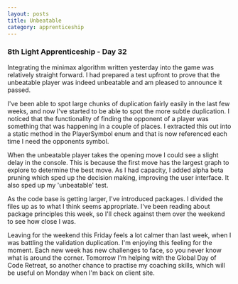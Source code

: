```yaml
---
layout: posts
title: Unbeatable
category: apprenticeship
---
```

### 8th Light Apprenticeship - Day 32

Integrating the minimax algorithm written yesterday into the game was relatively straight forward. I had prepared a test upfront to prove that the unbeatable player was indeed unbeatable and am pleased to announce it passed.

<!--break--> 

I've been able to spot large chunks of duplication fairly easily in the last few weeks, and now I've started to be able to spot the more subtle duplication. I noticed that the functionality of finding the opponent of a player was something that was happening in a couple of places. I extracted this out into a static method in the PlayerSymbol enum and that is now referenced each time I need the opponents symbol.

When the unbeatable player takes the opening move I could see a slight delay in the console. This is because the first move has the largest graph to explore to determine the best move. As I had capacity, I added alpha beta pruning which sped up the decision making, improving the user interface. It also sped up my 'unbeatable' test.

As the code base is getting larger, I've introduced packages. I divided the files up as to what I think seems appropriate. I've been reading about package principles this week, so I'll check against them over the weekend to see how close I was.

Leaving for the weekend this Friday feels a lot calmer than last week, when I was battling the validation duplication. I'm enjoying this feeling for the moment. Each new week has new challenges to face, so you never know what is around the corner. Tomorrow I'm helping with the Global Day of Code Retreat, so another chance to practise my coaching skills, which will be useful on Monday when I'm back on client site.



